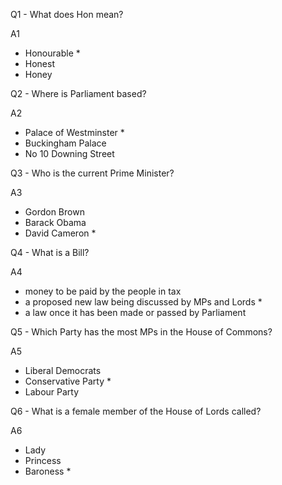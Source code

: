 Q1 - What does Hon mean?

A1
- Honourable *
- Honest
- Honey

Q2 - Where is Parliament based?

A2
- Palace of Westminster *
- Buckingham Palace
- No 10 Downing Street

Q3 - Who is the current Prime Minister?

A3
- Gordon Brown
- Barack Obama
- David Cameron *

Q4 - What is a Bill?

A4
- money to be paid by the people in tax
- a proposed new law being discussed by MPs and Lords *
- a law once it has been made or passed by Parliament

Q5 - Which Party has the most MPs in the House of Commons?

A5
- Liberal Democrats
- Conservative Party *
- Labour Party

Q6 - What is a female member of the House of Lords called?

A6
- Lady
- Princess
- Baroness *



